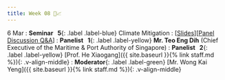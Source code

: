 ```yaml
---
title: Week 08 🥵📈 
---
```


6 Mar
: **Seminar &nbsp; 5**{: .label .label-blue} Climate Mitigation
  : [[Slides](https://canvas.nus.edu.sg/courses/42112/pages/lecture-5-climate-mitigation?module_item_id=97295)][[Panel Discussion Q&A](https://canvas.nus.edu.sg/courses/42112/discussion_topics/27409)]
: **Panelist &nbsp; 1**{: .label .label-yellow} **Mr. Teo Eng Dih** (Chief Executive of the Maritime & Port Authority of Singapore)
: **Panelist &nbsp; 2**{: .label .label-yellow} [Prof. He Xiaogang]({{ site.baseurl }}{% link staff.md %}){: .v-align-middle}
: **Moderator**{: .label .label-green} [Mr. Wong Kai Yeng]({{ site.baseurl }}{% link staff.md %}){: .v-align-middle}

